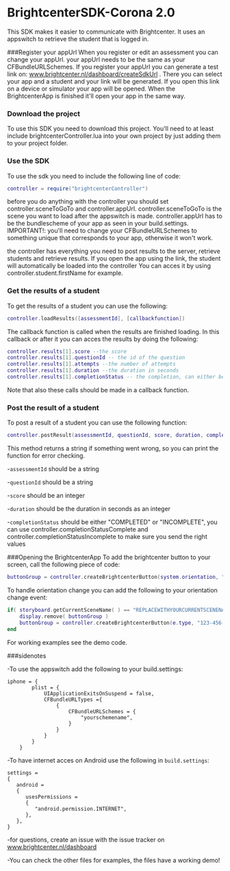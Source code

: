 BrightcenterSDK-Corona 2.0
=======================

This SDK makes it easier to communicate with Brightcenter. It uses an appswitch to retrieve the student that is logged in.

###Register your appUrl
When you register or edit an assessment you can change your appUrl. your appUrl needs to be the same as your CFBundleURLSchemes. If you register your appUrl you can generate a test link on: www.brightcenter.nl/dashboard/createSdkUrl . There you can select your app and a student and your link will be generated. If you open this link on a device or simulator your app will be opened.
When the BrightcenterApp is finished it'll open your app in the same way. 

### Download the project
To use this SDK you need to download this project. You'll need to at least include  brightcenterController.lua into your own project by just adding them to your project folder.

### Use the SDK
To use the sdk you need to include the following line of code:
```lua
controller = require("brightcenterController")
```
before you do anything with the controller you should set controller.sceneToGoTo and controller.appUrl.
controller.sceneToGoTo is the scene you want to load after the appswitch is made. controller.appUrl has to be the bundlescheme of your app as seen in your build.settings. IMPORTANT!: you'll need to change your CFBundleURLSchemes to something unique that corresponds to your app, otherwise it won't work.

the controller has everything you need to post results to the server, retrieve students and retrieve results.
If you open the app using the link, the student will automatically be loaded into the controller
You can acces it by using controller.student.firstName for example.

### Get the results of a student
To get the results of a student you can use the following:
```lua
controller.loadResults([assessmentId], [callbackfunction])
```
The callback function is called when the results are finished loading. In this callback or after it you can acces the results by doing the following:

```lua
controller.results[1].score --the score
controller.results[1].questionId -- the id of the question
controller.results[1].attempts --the number of attempts
controller.results[1].duration --the duration in seconds
controller.results[1].completionStatus -- the completion, can either be "COMPLETED" or "INCOMPLETE"
```
Note that also these calls should be made in a callback function.

### Post the result of a student
To post a result of a student you can use the following function:
```lua
controller.postResult(assessmentId, questionId, score, duration, completionStatus)
```
This method returns a string if something went wrong, so you can print the function for error checking.

-`assessmentId` should be a string

-`questionId` should be a string

-`score` should be an integer

-`duration` should be the duration in seconds as an integer

-`completionStatus` should be either "COMPLETED" or "INCOMPLETE", you can use controller.completionStatusComplete and controller.completionStatusIncomplete to make sure you send the right values

###Opening the BrightcenterApp
To add the brightcenter button to your screen, call the following piece of code:
```lua
buttonGroup = controller.createBrightcenterButton(system.orientation, "assessmentId")
```
To handle orientation change you can add the following to your orientation change event:

```lua
if( storyboard.getCurrentSceneName( ) == "REPLACEWITHYOURCURRENTSCENENAME") then
	display.remove( buttonGroup )
	buttonGroup = controller.createBrightcenterButton(e.type, "123-456-789")
end
```
For working examples see the demo code.

###sidenotes

-To use the appswitch add the following to your build.settings:
```
iphone = {
		plist = {
			UIApplicationExitsOnSuspend = false,
			CFBundleURLTypes ={ 
				{
					CFBundleURLSchemes = {
						"yourschemename",
					}
				}
			}
		}
	}
```

-To have internet acces on Android use the following in `build.settings`:
```
settings =
{
   android =
   {
      usesPermissions =
      {
         "android.permission.INTERNET",
      },
   },
}
```

-for questions, create an issue with the issue tracker on www.brightcenter.nl/dashboard

-You can check the other files for examples, the files have a working demo!




